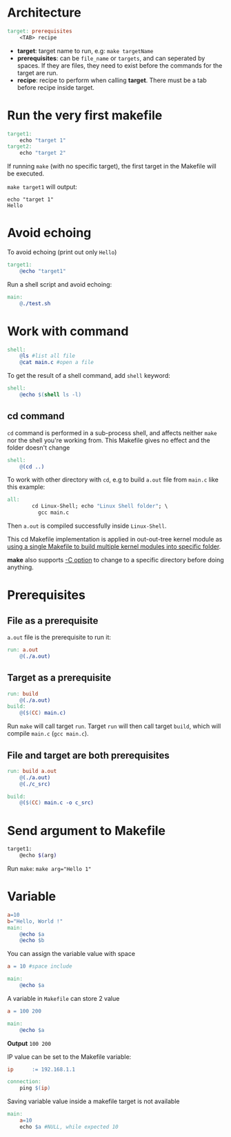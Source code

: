 # Architecture

```Makefile
target: prerequisites
    <TAB> recipe
```    

* **target**: target name to run, e.g: ``make targetName``
* **prerequisites**: can be ``file_name`` or ``targets``, and can seperated by spaces. If they are files, they need to exist before the commands for the target are run.
* **recipe**: recipe to perform when calling **target**. There must be a tab before recipe inside target.

# Run the very first makefile

```Makefile
target1:
	echo "target 1"
target2:
	echo "target 2"
```
If running ``make`` (with no specific target), the first target in the Makefile will be executed.

``make target1`` will output:

```
echo "target 1"
Hello
```

# Avoid echoing

To avoid echoing (print out only ``Hello``) 

```Makefile
target1:
    @echo "target1"
```

Run a shell script and avoid echoing:

```Makefile
main:
	@./test.sh
```

# Work with command

```Makefile
shell:
	@ls #list all file
	@cat main.c #open a file
```
To get the result of a shell command, add ``shell`` keyword:

```Makefile
shell:
	@echo $(shell ls -l)
```
## cd command
``cd`` command is performed in a sub-process shell, and affects neither ``make`` nor the shell you're working from. This Makefile gives no effect and the folder doesn't change

```Makefile
shell:
	@(cd ..)
```

To work with other directory with ``cd``, e.g to build ``a.out`` file from ``main.c`` like this example:

```Makefile
all:
        cd Linux-Shell; echo "Linux Shell folder"; \
          gcc main.c
```
Then ``a.out`` is compiled successfully inside ``Linux-Shell``.

This cd Makefile implementation is applied in out-out-tree kernel module as [using a single Makefile to build multiple kernel modules into specific folder](https://github.com/TranPhucVinh/C/blob/master/Kernel/Loadable%20kernel%20module/Build%20multiple%20kernel%20modules%20by%20a%20single%20Makefile.md#build-kernel-modules-into-source-files-folder-by-using-cd-in-makefile).

**make** also supports [-C option](Syntax.md#c-option) to change to a specific directory before doing anything.
# Prerequisites
## File as a prerequisite

``a.out`` file is the prerequisite to run it:
```Makefile
run: a.out
	@(./a.out)
```
## Target as a prerequisite
```Makefile
run: build
	@(./a.out)
build:
	@($(CC) main.c)
```
Run ``make`` will call target ``run``. Target ``run`` will then call target ``build``, which will compile ``main.c`` (``gcc main.c``).
## File and target are both prerequisites
```Makefile
run: build a.out
	@(./a.out)
	@(./c_src)

build:
	@($(CC) main.c -o c_src)
```
# Send argument to Makefile

```sh
target1:
	@echo $(arg)
```

Run ``make``: ``make arg="Hello 1"``

# Variable
```Makefile
a=10
b="Hello, World !"
main:
	@echo $a
	@echo $b
```    
You can assign the variable value with space
```Makefile
a = 10 #space include

main:
	@echo $a 
```    
A variable in ``Makefile`` can store 2 value

```Makefile
a = 100 200

main:
	@echo $a
```

**Output** ``100 200``

IP value can be set to the Makefile variable:
```Makefile
ip 		:= 192.168.1.1

connection:
	ping $(ip)
```
Saving variable value inside a makefile target is not available

```Makefile
main:
	a=10
	echo $a #NULL, while expected 10
```
